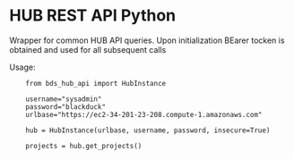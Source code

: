 # HUB REST API Python

Wrapper for common HUB API queries. 
Upon initialization BEarer tocken is obtained and used for all subsequent calls

Usage: 
```
    from bds_hub_api import HubInstance
    
    username="sysadmin"
    password="blackduck"
    urlbase="https://ec2-34-201-23-208.compute-1.amazonaws.com"
    
    hub = HubInstance(urlbase, username, password, insecure=True)
    
    projects = hub.get_projects()
```    

